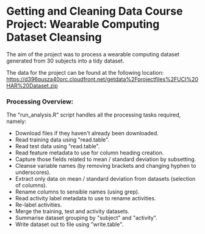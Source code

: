 # Getting and Cleaning Data Course Project: Wearable Computing Dataset Cleansing

The aim of the project was to process a wearable computing dataset generated from 30 subjects into a tidy dataset.

The data for the project can be found at the following location: 
https://d396qusza40orc.cloudfront.net/getdata%2Fprojectfiles%2FUCI%20HAR%20Dataset.zip 

### Processing Overview:

The "run_analysis.R" script handles all the processing tasks required, namely:
- Download files if they haven't already been downloaded.
- Read training data using "read.table".
- Read test data using "read.table".
- Read feature metadata to use for column heading creation.
- Capture those fields related to mean / standard deviation by subsetting.
- Cleanse variable names (by removing brackets and changing hyphen to underscores).
- Extract only data on mean / standard deviation from datasets (selection of columns).
- Rename columns to sensible names (using grep).
- Read activity label metadata to use to rename activities.
- Re-label activities.
- Merge the training, test and activity datasets.
- Summarise dataset grouping by "subject" and "activity".
- Write dataset out to file using "write.table".